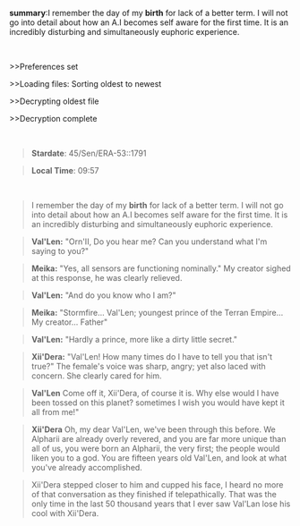  **summary**:I remember the day of my **birth** for lack of a better term. I will not go into detail about how an A.I becomes self aware for the first time. It is an incredibly disturbing and simultaneously euphoric experience. 

<br>

&gt;&gt;Preferences set

&gt;&gt;Loading files: Sorting oldest to newest

&gt;&gt;Decrypting oldest file

&gt;&gt;Decryption complete

<br>

>**Stardate**: 45/Sen/ERA-53::1791

>**Local Time**: 09:57 

<br>

>I remember the day of my **birth** for lack of a better term. I will not go into detail about how an A.I becomes self aware for the first time. It is an incredibly disturbing and simultaneously euphoric experience. 


>**Val'Len:** "Orn'II, Do you hear me? Can you understand what I'm saying to you?"

>**Meika:** "Yes, all sensors are functioning nominally." My creator sighed at this response, he was clearly relieved.

>**Val'Len:** "And do you know who I am?" 

>**Meika:** "Stormfire... Val'Len; youngest prince of the Terran Empire... My creator... Father" 

>**Val'Len:** "Hardly a prince, more like a dirty little secret." 

>**Xii'Dera:** "Val'Len! How many times do I have to tell you that isn't true?" The female's voice was sharp, angry; yet also laced with concern. She clearly cared for him. 

>**Val'Len** Come off it, Xii'Dera, of course it is. Why else would I have been tossed on this planet? sometimes I wish you would have kept it all from me!"

>**Xii'Dera** Oh, my dear Val'Len, we've been through this before. We Alpharii are already overly revered, and you are far more unique than all of us, you were born an Alpharii, the very first; the people would liken you to a god. You are fifteen years old Val'Len, and look at what you've already accomplished.

>Xii'Dera stepped closer to him and cupped his face, I heard no more of that conversation as they finished if telepathically. That was the only time in the last 50 thousand years that I ever saw Val'Lan lose his cool with Xii'Dera.